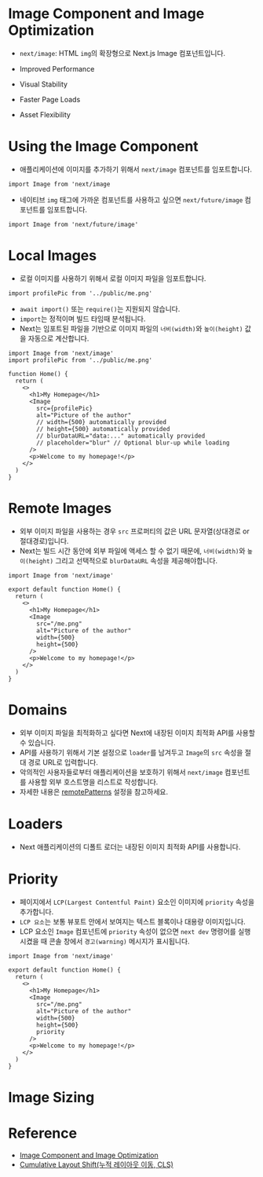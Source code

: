 # Image Component and Image Optimization

- `next/image`: HTML `img`의 확장형으로 Next.js Image 컴포넌트입니다.

- Improved Performance
- Visual Stability
- Faster Page Loads
- Asset Flexibility

# Using the Image Component

- 애플리케이션에 이미지를 추가하기 위해서 `next/image` 컴포넌트를 임포트합니다.

```
import Image from 'next/image
```

- 네이티브 `img` 태그에 가까운 컴포넌트를 사용하고 싶으면 `next/future/image` 컴포넌트를 임포트합니다.

```
import Image from 'next/future/image'
```

# Local Images

- 로컬 이미지를 사용하기 위해서 로컬 이미지 파일을 임포트합니다.

```
import profilePic from '../public/me.png'
```

- `await import()` 또는 `require()`는 지원되지 않습니다.
- `import`는 정적이며 빌드 타임때 분석됩니다.
- Next는 임포트된 파일을 기반으로 이미지 파일의 `너비(width)`와 `높이(height)` 값을 자동으로 계산합니다.

```
import Image from 'next/image'
import profilePic from '../public/me.png'

function Home() {
  return (
    <>
      <h1>My Homepage</h1>
      <Image
        src={profilePic}
        alt="Picture of the author"
        // width={500} automatically provided
        // height={500} automatically provided
        // blurDataURL="data:..." automatically provided
        // placeholder="blur" // Optional blur-up while loading
      />
      <p>Welcome to my homepage!</p>
    </>
  )
}
```

# Remote Images

- 외부 이미지 파일을 사용하는 경우 `src` 프로퍼티의 값은 URL 문자열(상대경로 or 절대경로)입니다.
- Next는 빌드 시간 동안에 외부 파일에 액세스 할 수 없기 때문에, `너비(width)`와 `높이(height)` 그리고 선택적으로 `blurDataURL` 속성을 제공해야합니다.

```
import Image from 'next/image'

export default function Home() {
  return (
    <>
      <h1>My Homepage</h1>
      <Image
        src="/me.png"
        alt="Picture of the author"
        width={500}
        height={500}
      />
      <p>Welcome to my homepage!</p>
    </>
  )
}
```

# Domains

- 외부 이미지 파일을 최적화하고 싶다면 Next에 내장된 이미지 최적화 API를 사용할 수 있습니다.
- API를 사용하기 위해서 기본 설정으로 `loader`를 남겨두고 `Image`의 `src` 속성을 절대 경로 URL로 입력합니다.
- 악의적인 사용자들로부터 애플리케이션을 보호하기 위해서 `next/image` 컴포넌트를 사용할 외부 호스트명을 리스트로 작성합니다.
- 자세한 내용은 [remotePatterns](https://nextjs.org/docs/api-reference/next/image#remote-patterns) 설정을 참고하세요.

# Loaders

- Next 애플리케이션의 디폴트 로더는 내장된 이미지 최적화 API를 사용합니다.

# Priority

- 페이지에서 `LCP(Largest Contentful Paint)` 요소인 이미지에 `priority` 속성을 추가합니다.
- `LCP 요소`는 보통 뷰포트 안에서 보여지는 텍스트 블록이나 대용량 이미지입니다.
- LCP 요소인 `Image` 컴포넌트에 `priority` 속성이 없으면 `next dev` 명령어를 실행시켰을 때 콘솔 창에서 `경고(warning)` 메시지가 표시됩니다.

```
import Image from 'next/image'

export default function Home() {
  return (
    <>
      <h1>My Homepage</h1>
      <Image
        src="/me.png"
        alt="Picture of the author"
        width={500}
        height={500}
        priority
      />
      <p>Welcome to my homepage!</p>
    </>
  )
}
```

# Image Sizing

# Reference

- [Image Component and Image Optimization](https://nextjs.org/docs/basic-features/image-optimization)
- [Cumulative Layout Shift(누적 레이아웃 이동, CLS)
  ](https://web.dev/cls/)
